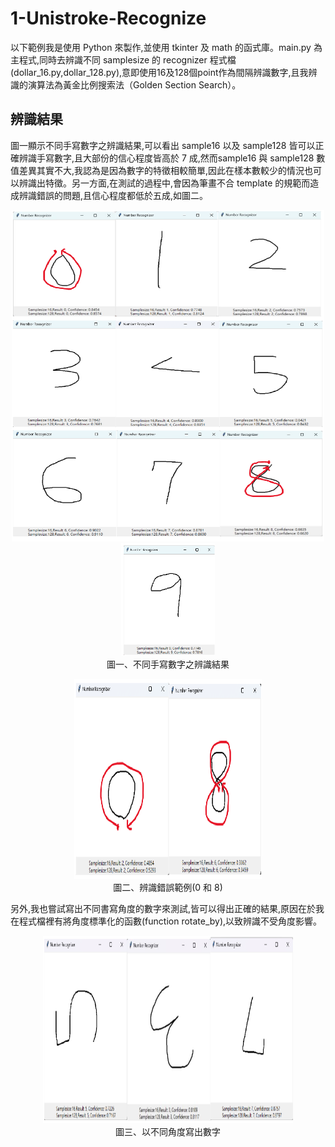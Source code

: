 # 1-Unistroke-Recognize
以下範例我是使用 Python 來製作,並使用 tkinter 及 math 的函式庫。main.py 為主程式,同時去辨識不同 samplesize 的 recognizer 程式檔(dollar_16.py,dollar_128.py),意即使用16及128個point作為間隔辨識數字,且我辨識的演算法為黃金比例搜索法（Golden Section Search）。

## 辨識結果
圖一顯示不同手寫數字之辨識結果,可以看出 sample16 以及 sample128 皆可以正確辨識手寫數字,且大部份的信心程度皆高於 7 成,然而sample16 與 sample128 數值差異其實不大,我認為是因為數字的特徵相較簡單,因此在樣本數較少的情況也可以辨識出特徵。另一方面,在測試的過程中,會因為筆畫不合 template 的規範而造成辨識錯誤的問題,且信心程度都低於五成,如圖二。

<p align="center">
  <img src="./image/img_1.png" alt="Demo" width="500" height="530"/><br>
  <img src="./image/img_2.png" alt="Demo" width="150" height="180"/><br>
  圖一、不同手寫數字之辨識結果
</p>

<p align="center">
  <img src="./image/img_3.png" alt="Demo" width="300" height="320"/><br>
  圖二、辨識錯誤範例(0 和 8)
</p>

另外,我也嘗試寫出不同書寫角度的數字來測試,皆可以得出正確的結果,原因在於我在程式檔裡有將角度標準化的函數(function rotate_by),以致辨識不受角度影響。

<p align="center">
  <img src="./image/img_4.png" alt="Demo" width="400" height="300"/><br>
  圖三、以不同角度寫出數字
</p>
